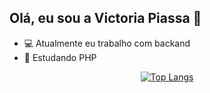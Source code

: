 ## Olá, eu sou a Victoria Piassa 👋



- 💻 Atualmente eu trabalho com backand
- 🐘 Estudando PHP

<p align="center">
  <a href="https://github.com/victoriapiassa/github-readme-stats">
    <img src="https://github-readme-stats.vercel.app/api/top-langs/?username=victoriapiassa&count_private=true" alt="Top Langs" />
  </a>
</p>
